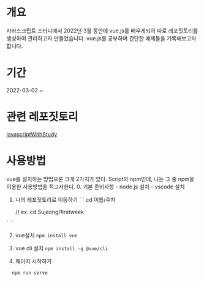 # 개요
  자바스크립트 스터디에서 2022년 3월 동안에 vue.js를 배우게되어 따로 레포짓토리를 생성하여 관리하고자 만들었습니다.
  vue.js를 공부하며 간단한 예제들을 기록해보고자 합니다.

# 기간
  2022-03-02 ~ 
  
# 관련 레포짓토리
  [javascriptWithStudy](https://github.com/Kimsj912/javascriptWithStudy, "자바스크립트 스터디원들과 함께한 레포짓토리")

# 사용방법
  vue를 설치하는 방법으론 크게 2가지가 있다. Script와 npm인데, 나는 그 중 npm을 이용한 사용방법을 적고자한다.
  0. 기본 준비사항
    - node.js 설치
    - vscode 설치

  1. 나의 레포짓토리로 이동하기
    ```
      cd 이름/주차
      
      // ex.
      cd Sujeong/firstweek

    ```
  2. vue설치
    ```
      npm install vue
    ``` 

  3. vue cli 설치
    ```
      npm install -g @vue/cli
    ```
  
  4. 페이지 시작하기
  ```
    npm run serve
  ```
